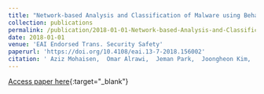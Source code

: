 ```yaml
---
title: "Network-based Analysis and Classification of Malware using Behavioral Artifacts Ordering"
collection: publications
permalink: /publication/2018-01-01-Network-based-Analysis-and-Classification-of-Malware-using-Behavioral-Artifacts-Ordering
date: 2018-01-01
venue: 'EAI Endorsed Trans. Security Safety'
paperurl: 'https://doi.org/10.4108/eai.13-7-2018.156002'
citation: ' Aziz Mohaisen,  Omar Alrawi,  Jeman Park,  Joongheon Kim,  DaeHun Nyang,  Manar Mohaisen, &quot;Network-based Analysis and Classification of Malware using Behavioral Artifacts Ordering.&quot; EAI Endorsed Trans. Security Safety, 2018.'
---
```

[Access paper here](https://doi.org/10.4108/eai.13-7-2018.156002){:target="_blank"}
